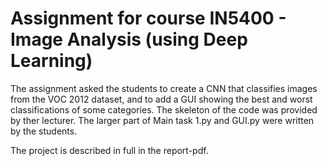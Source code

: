 # Assignment for course IN5400 - Image Analysis (using Deep Learning)

The assignment asked the students to create a CNN that classifies images from the VOC 2012 dataset, and to add a GUI showing the best and worst classifications of some categories. 
The skeleton of the code was provided by ther lecturer. The larger part of Main task 1.py and GUI.py were written by the students. 

The project is described in full in the report-pdf.
